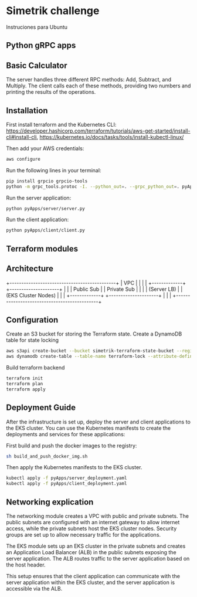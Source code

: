 # Simetrik challenge

Instruciones para Ubuntu

## Python gRPC apps

## Basic Calculator

The server handles three different RPC methods: Add, Subtract, and Multiply. The client calls each of these methods, providing two numbers and printing the results of the operations. 

## Installation

First install terraform and the Kubernetes CLI:
https://developer.hashicorp.com/terraform/tutorials/aws-get-started/install-cli#install-cli,
https://kubernetes.io/docs/tasks/tools/install-kubectl-linux/

Then add your AWS credentials:
```bash
aws configure
```

Run the following lines in your terminal:

```bash
pip install grpcio grpcio-tools
python -m grpc_tools.protoc -I. --python_out=. --grpc_python_out=. pyApps/service.proto
```

Run the server application:
```bash
python pyApps/server/server.py
```

Run the client application:
```bash
python pyApps/client/client.py
```

## Terraform modules

## Architecture

+---------------------------------------------+
|                     VPC                     |
|                                             |
| +-------------+   +---------------------+   |
| | Public Sub  |   | Private Sub         |   |
| | (Server LB) |   | (EKS Cluster Nodes) |   |
| +-------------+   +---------------------+   |
|                                             |
+---------------------------------------------+

## Configuration

Create an S3 bucket for storing the Terraform state.
Create a DynamoDB table for state locking

```bash
aws s3api create-bucket --bucket simetrik-terraform-state-bucket --region us-east-1
aws dynamodb create-table --table-name terraform-lock --attribute-definitions AttributeName=LockID,AttributeType=S --key-schema AttributeName=LockID,KeyType=HASH --provisioned-throughput ReadCapacityUnits=5,WriteCapacityUnits=5
```

Build terraform backend
```bash
terraform init
terraform plan
terraform apply
```

## Deployment Guide

After the infrastructure is set up, deploy the server and client applications to the EKS cluster. You can use the Kubernetes manifests to create the deployments and services for these applications:

First build and push the docker images to the registry:

```bash
sh build_and_push_docker_img.sh
```

Then apply the Kubernetes manifests to the EKS cluster.

```bash
kubectl apply -f pyApps/server_deployment.yaml
kubectl apply -f pyApps/client_deployment.yaml
```

## Networking explication

The networking module creates a VPC with public and private subnets. The public subnets are configured with an internet gateway to allow internet access, while the private subnets host the EKS cluster nodes. Security groups are set up to allow necessary traffic for the applications.

The EKS module sets up an EKS cluster in the private subnets and creates an Application Load Balancer (ALB) in the public subnets exposing the server application. The ALB routes traffic to the server application based on the host header.

This setup ensures that the client application can communicate with the server application within the EKS cluster, and the server application is accessible via the ALB.